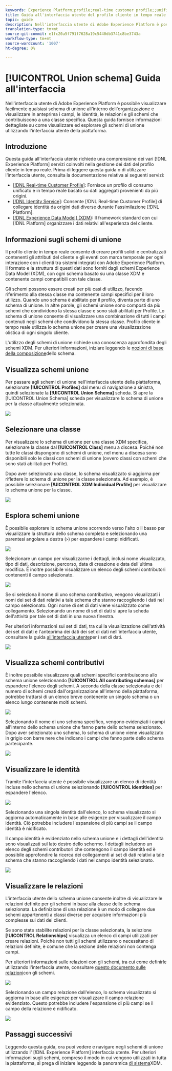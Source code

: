 ```yaml
---
keywords: Experience Platform;profile;real-time customer profile;;unified profile;Unified Profile;unified;Profile;rtcp;enable profile;Enable profile;Union schema;UNION PROFILE;union profile
title: Guida all'interfaccia utente del profilo cliente in tempo reale
topic: guide
description: Nell'interfaccia utente di Adobe Experience Platform è possibile visualizzare facilmente qualsiasi schema di unione all'interno dell'organizzazione e visualizzare in anteprima i campi, le identità, le relazioni e gli schemi che contribuiscono a una classe specifica. Questa guida fornisce informazioni dettagliate su come visualizzare ed esplorare gli schemi di unione utilizzando l'interfaccia utente della piattaforma.
translation-type: tm+mt
source-git-commit: e1fc20a5f791f7628a19c5440db3741c8be3743a
workflow-type: tm+mt
source-wordcount: '1007'
ht-degree: 0%

---
```



# [!UICONTROL Union schema] Guida all&#39;interfaccia

Nell&#39;interfaccia utente di Adobe Experience Platform è possibile visualizzare facilmente qualsiasi schema di unione all&#39;interno dell&#39;organizzazione e visualizzare in anteprima i campi, le identità, le relazioni e gli schemi che contribuiscono a una classe specifica. Questa guida fornisce informazioni dettagliate su come visualizzare ed esplorare gli schemi di unione utilizzando l&#39;interfaccia utente della piattaforma.

## Introduzione

Questa guida all&#39;interfaccia utente richiede una comprensione dei vari [!DNL Experience Platform] servizi coinvolti nella gestione dei dati del profilo cliente in tempo reale. Prima di leggere questa guida o di utilizzare l&#39;interfaccia utente, consulta la documentazione relativa ai seguenti servizi:

* [[!DNL Real-time Customer Profile]](../home.md): Fornisce un profilo di consumo unificato e in tempo reale basato su dati aggregati provenienti da più origini.
* [[!DNL Identity Service]](../../identity-service/home.md): Consente [!DNL Real-time Customer Profile] di collegare identità da origini dati diverse durante l&#39;assimilazione [!DNL Platform].
* [[!DNL Experience Data Model] (XDM)](../../xdm/home.md): Il framework standard con cui [!DNL Platform] organizzare i dati relativi all&#39;esperienza del cliente.

## Informazioni sugli schemi di unione

Il profilo cliente in tempo reale consente di creare profili solidi e centralizzati contenenti gli attributi del cliente e gli eventi con marca temporale per ogni interazione con i clienti tra sistemi integrati con Adobe Experience Platform. Il formato e la struttura di questi dati sono forniti dagli schemi Experience Data Model (XDM), con ogni schema basato su una classe XDM e contenente campi compatibili con tale classe.

Gli schemi possono essere creati per più casi di utilizzo, facendo riferimento alla stessa classe ma contenente campi specifici per il loro utilizzo. Quando uno schema è abilitato per il profilo, diventa parte di uno schema di unione. In altre parole, gli schemi unione sono composti da più schemi che condividono la stessa classe e sono stati abilitati per Profile. Lo schema di unione consente di visualizzare una combinazione di tutti i campi contenuti negli schemi che condividono la stessa classe. Profilo cliente in tempo reale utilizza lo schema unione per creare una visualizzazione olistica di ogni singolo cliente.

L&#39;utilizzo degli schemi di unione richiede una conoscenza approfondita degli schemi XDM. Per ulteriori informazioni, iniziare leggendo le [nozioni di base della composizione](../../xdm/schema/composition.md)dello schema.

## Visualizza schemi unione

Per passare agli schemi di unione nell&#39;interfaccia utente della piattaforma, selezionate **[!UICONTROL Profiles]** dal menu di navigazione a sinistra, quindi selezionate la **[!UICONTROL Union Schema]** scheda. Si apre la [!UICONTROL Union Schema] scheda per visualizzare lo schema di unione per la classe attualmente selezionata.

![](../images/union-schema/union-schema-landing.png)

## Selezionare una classe

Per visualizzare lo schema di unione per una classe XDM specifica, selezionare la classe dal **[!UICONTROL Class]** menu a discesa. Poiché non tutte le classi dispongono di schemi di unione, nel menu a discesa sono disponibili solo le classi con schemi di unione (ovvero classi con schemi che sono stati abilitati per Profile).

Dopo aver selezionato una classe, lo schema visualizzato si aggiorna per riflettere lo schema di unione per la classe selezionata. Ad esempio, è possibile selezionare **[!UICONTROL XDM Individual Profile]** per visualizzare lo schema unione per la classe.

![](../images/union-schema/union-schema-class.png)

## Esplora schemi unione

È possibile esplorare lo schema unione scorrendo verso l&#39;alto o il basso per visualizzare la struttura dello schema completa e selezionando una parentesi angolare a destra (`>`) per espandere i campi nidificati.

![](../images/union-schema/union-schema-explore.png)

Selezionare un campo per visualizzarne i dettagli, inclusi nome visualizzato, tipo di dati, descrizione, percorso, data di creazione e data dell&#39;ultima modifica. È inoltre possibile visualizzare un elenco degli schemi contributori contenenti il campo selezionato.

![](../images/union-schema/union-schema-explore-field.png)

Se si seleziona il nome di uno schema contributivo, vengono visualizzati i nomi dei set di dati relativi a tale schema che stanno raccogliendo i dati nel campo selezionato. Ogni nome di set di dati viene visualizzato come collegamento. Selezionando un nome di set di dati si apre la scheda dell&#39;attività per tale set di dati in una nuova finestra.

Per ulteriori informazioni sui set di dati, tra cui la visualizzazione dell&#39;attività dei set di dati e l&#39;anteprima dei dati dei set di dati nell&#39;interfaccia utente, consultare la guida [all&#39;interfaccia utente](../../catalog/datasets/user-guide.md)per i set di dati.

![](../images/union-schema/union-schema-field-datasets.png)

## Visualizza schemi contributivi

È inoltre possibile visualizzare quali schemi specifici contribuiscono allo schema unione selezionando **[!UICONTROL All contributing schemas]** per espandere l&#39;elenco degli schemi. A seconda della classe selezionata e del numero di schemi creati dall&#39;organizzazione all&#39;interno della piattaforma, potrebbe trattarsi di un elenco breve contenente un singolo schema o un elenco lungo contenente molti schemi.

![](../images/union-schema/union-schema-contributing-schemas.png)

Selezionando il nome di uno schema specifico, vengono evidenziati i campi all&#39;interno dello schema unione che fanno parte dello schema selezionato. Dopo aver selezionato uno schema, lo schema di unione viene visualizzato in grigio con barre nere che indicano i campi che fanno parte dello schema partecipante.

![](../images/union-schema/union-schema-select-schema.png)

## Visualizzare le identità

Tramite l&#39;interfaccia utente è possibile visualizzare un elenco di identità incluse nello schema di unione selezionando **[!UICONTROL Identities]** per espandere l&#39;elenco.

![](../images/union-schema/union-schema-identities.png)

Selezionando una singola identità dall&#39;elenco, lo schema visualizzato si aggiorna automaticamente in base alle esigenze per visualizzare il campo identità. Ciò potrebbe includere l&#39;espansione di più campi se il campo identità è nidificato.

Il campo identità è evidenziato nello schema unione e i dettagli dell&#39;identità sono visualizzati sul lato destro dello schermo. I dettagli includono un elenco degli schemi contributori che contengono il campo identità ed è possibile approfondire la ricerca dei collegamenti ai set di dati relativi a tale schema che stanno raccogliendo i dati nel campo identità selezionato.

![](../images/union-schema/union-schema-select-identity.png)

## Visualizzare le relazioni

L&#39;interfaccia utente dello schema unione consente inoltre di visualizzare le relazioni definite per gli schemi in base alla classe dello schema selezionata. La definizione di una relazione è un modo di collegare due schemi appartenenti a classi diverse per acquisire informazioni più complesse sui dati dei clienti.

Se sono state stabilite relazioni per la classe selezionata, la selezione **[!UICONTROL Relationships]** visualizza un elenco di campi utilizzati per creare relazioni. Poiché non tutti gli schemi utilizzano o necessitano di relazioni definite, è comune che la sezione delle relazioni non contenga campi.

Per ulteriori informazioni sulle relazioni con gli schemi, tra cui come definirle utilizzando l&#39;interfaccia utente, consultare [questo documento sulle relazioni](../../xdm/tutorials/relationship-ui.md)con gli schemi.

![](../images/union-schema/union-schema-relationships.png)

Selezionando un campo relazione dall&#39;elenco, lo schema visualizzato si aggiorna in base alle esigenze per visualizzare il campo relazione evidenziato. Questo potrebbe includere l&#39;espansione di più campi se il campo della relazione è nidificato.

![](../images/union-schema/union-schema-select-relationship.png)

## Passaggi successivi

Leggendo questa guida, ora puoi vedere e navigare negli schemi di unione utilizzando l&#39; [!DNL Experience Platform] interfaccia utente. Per ulteriori informazioni sugli schemi, compreso il modo in cui vengono utilizzati in tutta la piattaforma, si prega di iniziare leggendo la panoramica [di sistema](../../xdm/home.md)XDM.
